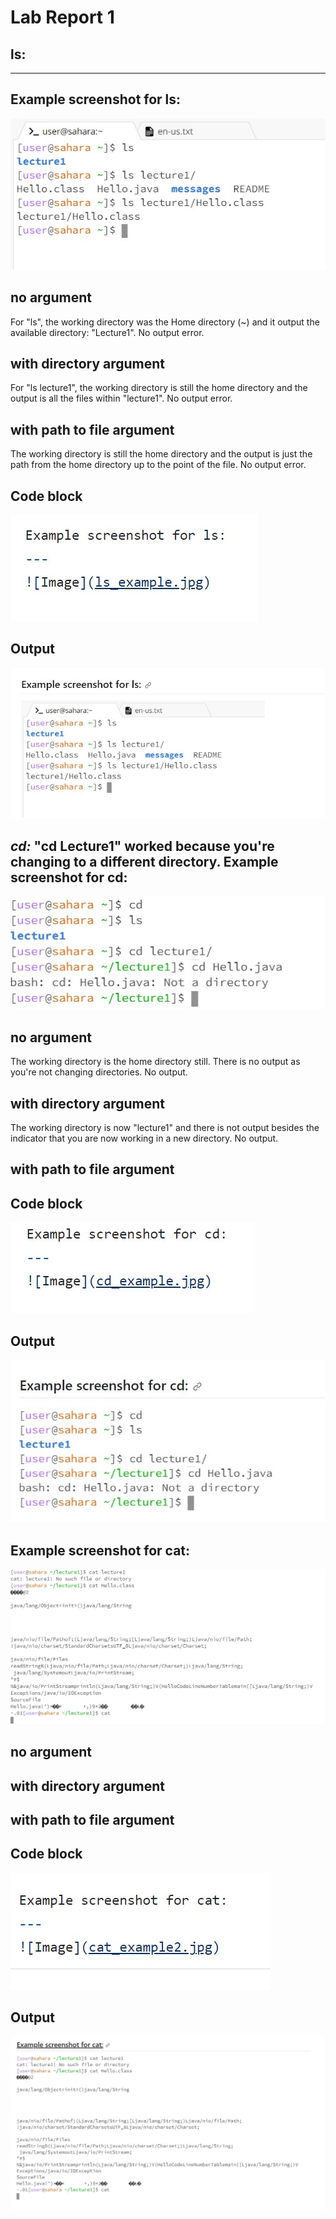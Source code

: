 # Lab Report 1

## ls:
---
Example screenshot for ls:
---
![Image](ls_example.jpg)

no argument
---
For "ls", the working directory was the Home directory (~) and it output the available directory: "Lecture1". No output error.

with directory argument
---
For "ls lecture1", the working directory is still the home directory and the output is all the files within "lecture1". No output error.

with path to file argument
---
The working directory is still the home directory and the output is just the path from the home directory up to the point of the file. No output error.

Code block
---
![Image](ls_codeblock.jpg)

Output
---
![Image](ls_output.jpg)

***cd:***
    "cd Lecture1" worked because you're changing to a different directory. 
Example screenshot for cd:
---
![Image](cd_example.jpg)

no argument
---
The working directory is the home directory still. There is no output as you're not changing directories. No output.

with directory argument
---
The working directory is now "lecture1" and there is not output besides the indicator that you are now working in a new directory. No output.

with path to file argument
---

Code block
---
![Image](cd_codeblock.jpg)

Output
---
![Image](cd_output.jpg)

Example screenshot for cat:
---
![Image](cat_example2.jpg)

no argument
---

with directory argument
---

with path to file argument
---

Code block
---
![Image](cat_codeblock.jpg)

Output
---
![Image](cat_output.jpg)
